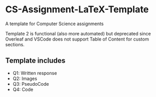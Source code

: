 # CS-Assignment-LaTeX-Template

A template for Computer Science assignments

Template 2 is functional (also more automated) but deprecated since Overleaf and VSCode does not support Table of Content for custom sections.

## Template includes

- Q1: Written response
- Q2: Images
- Q3: PseudoCode
- Q4: Code
